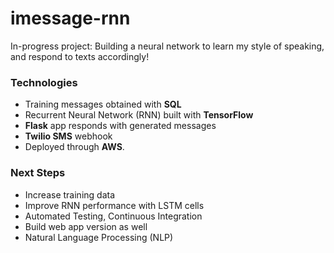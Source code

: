 # imessage-rnn

In-progress project: Building a neural network to learn my style of speaking, and respond to texts accordingly!

### Technologies

* Training messages obtained with **SQL**
* Recurrent Neural Network (RNN) built with **TensorFlow**
* **Flask** app responds with generated messages
* **Twilio SMS** webhook
* Deployed through **AWS**.

### Next Steps

* Increase training data
* Improve RNN performance with LSTM cells
* Automated Testing, Continuous Integration
* Build web app version as well
* Natural Language Processing (NLP)
